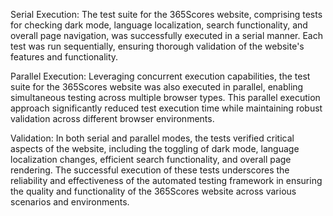Serial Execution: The test suite for the 365Scores website, comprising tests for checking dark mode, language localization, search functionality, and overall page navigation, was successfully executed in a serial manner. Each test was run sequentially, ensuring thorough validation of the website's features and functionality.

Parallel Execution: Leveraging concurrent execution capabilities, the test suite for the 365Scores website was also executed in parallel, enabling simultaneous testing across multiple browser types. This parallel execution approach significantly reduced test execution time while maintaining robust validation across different browser environments.

Validation: In both serial and parallel modes, the tests verified critical aspects of the website, including the toggling of dark mode, language localization changes, efficient search functionality, and overall page rendering. The successful execution of these tests underscores the reliability and effectiveness of the automated testing framework in ensuring the quality and functionality of the 365Scores website across various scenarios and environments.